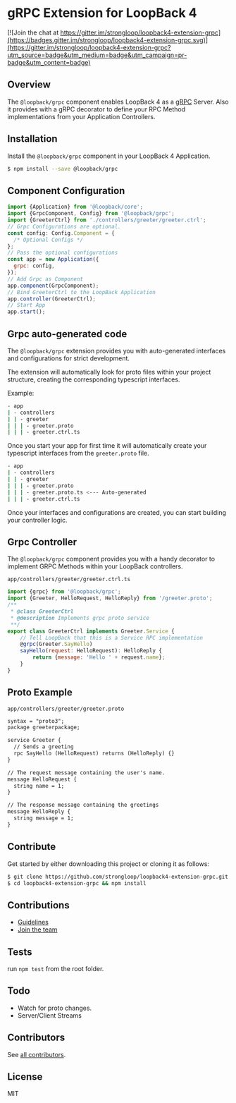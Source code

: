 # gRPC Extension for LoopBack 4

[![Join the chat at https://gitter.im/strongloop/loopback4-extension-grpc](https://badges.gitter.im/strongloop/loopback4-extension-grpc.svg)](https://gitter.im/strongloop/loopback4-extension-grpc?utm_source=badge&utm_medium=badge&utm_campaign=pr-badge&utm_content=badge)

## Overview

The `@loopback/grpc` component enables LoopBack 4 as a [gRPC](https://grpc.io/) Server. Also it provides with a gRPC decorator to define your RPC Method implementations from your Application Controllers.

## Installation

Install the `@loopback/grpc` component in your LoopBack 4 Application.

```sh
$ npm install --save @loopback/grpc
```

## Component Configuration

```js
import {Application} from '@loopback/core';
import {GrpcComponent, Config} from '@loopback/grpc';
import {GreeterCtrl} from './controllers/greeter/greeter.ctrl';
// Grpc Configurations are optional.
const config: Config.Component = {
  /* Optional Configs */
};
// Pass the optional configurations
const app = new Application({
  grpc: config,
});
// Add Grpc as Component
app.component(GrpcComponent);
// Bind GreeterCtrl to the LoopBack Application
app.controller(GreeterCtrl);
// Start App
app.start();
```

## Grpc auto-generated code

The `@loopback/grpc` extension provides you with auto-generated interfaces and configurations for strict development.

The extension will automatically look for proto files within your project structure, creating the corresponding typescript interfaces.

Example:

```sh
- app
| - controllers
| | - greeter
| | | - greeter.proto
| | | - greeter.ctrl.ts
```

Once you start your app for first time it will automatically create your typescript interfaces from the `greeter.proto` file.

```sh
- app
| - controllers
| | - greeter
| | | - greeter.proto
| | | - greeter.proto.ts <--- Auto-generated
| | | - greeter.ctrl.ts
```

Once your interfaces and configurations are created, you can start building your controller logic.

## Grpc Controller

The `@loopback/grpc` component provides you with a handy decorator to implement GRPC Methods within your LoopBack controllers.

`app/controllers/greeter/greeter.ctrl.ts`

```js
import {grpc} from '@loopback/grpc';
import {Greeter, HelloRequest, HelloReply} from '/greeter.proto';
/**
 * @class GreeterCtrl
 * @description Implements grpc proto service
 **/
export class GreeterCtrl implements Greeter.Service {
    // Tell LoopBack that this is a Service RPC implementation
    @grpc(Greeter.SayHello)
    sayHello(request: HelloRequest): HelloReply {
        return {message: 'Hello ' + request.name};
    }
}
```

## Proto Example

`app/controllers/greeter/greeter.proto`

```txt
syntax = "proto3";
package greeterpackage;

service Greeter {
  // Sends a greeting
  rpc SayHello (HelloRequest) returns (HelloReply) {}
}

// The request message containing the user's name.
message HelloRequest {
  string name = 1;
}

// The response message containing the greetings
message HelloReply {
  string message = 1;
}
```

## Contribute

Get started by either downloading this project or cloning it as follows:

```sh
$ git clone https://github.com/strongloop/loopback4-extension-grpc.git
$ cd loopback4-extension-grpc && npm install
```

## Contributions

* [Guidelines](https://github.com/strongloop/loopback-next/wiki/Contributing#guidelines)
* [Join the team](https://github.com/strongloop/loopback-next/issues/110)

## Tests

run `npm test` from the root folder.

## Todo

* Watch for proto changes.
* Server/Client Streams

## Contributors

See [all contributors](https://github.com/strongloop/loopback4-extension-grpc/graphs/contributors).

## License

MIT

[grpc]: (https://grpc.io)
